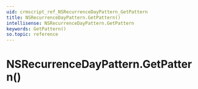 ```yaml
---
uid: crmscript_ref_NSRecurrenceDayPattern_GetPattern
title: NSRecurrenceDayPattern.GetPattern()
intellisense: NSRecurrenceDayPattern.GetPattern
keywords: GetPattern()
so.topic: reference
---
```


# NSRecurrenceDayPattern.GetPattern()


